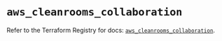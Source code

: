 # `aws_cleanrooms_collaboration`

Refer to the Terraform Registry for docs: [`aws_cleanrooms_collaboration`](https://registry.terraform.io/providers/hashicorp/aws/5.72.0/docs/resources/cleanrooms_collaboration).
